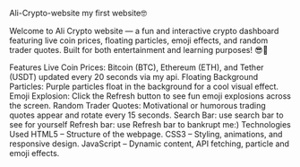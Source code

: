 Ali-Crypto-website
my first website🤓

Welcome to Ali Crypto website — a fun and interactive crypto dashboard featuring live coin prices, floating particles, emoji effects, and random trader quotes. Built for both entertainment and learning purposes! 😎💸

Features
Live Coin Prices: Bitcoin (BTC), Ethereum (ETH), and Tether (USDT) updated every 20 seconds via my api.
Floating Background Particles: Purple particles float in the background for a cool visual effect.
Emoji Explosion: Click the Refresh button to see fun emoji explosions across the screen.
Random Trader Quotes: Motivational or humorous trading quotes appear and rotate every 15 seconds.
Search Bar: use search bar to see for yourself
Refresh bar: use Refresh bar to bankrupt me:)
Technologies Used
HTML5 – Structure of the webpage.
CSS3 – Styling, animations, and responsive design.
JavaScript – Dynamic content, API fetching, particle and emoji effects.
